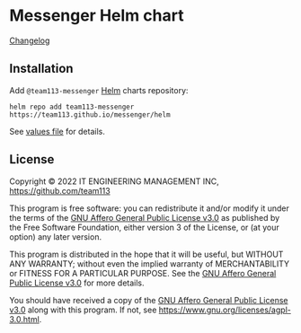Messenger Helm chart
====================

[Changelog](https://github.com/team113/messenger/blob/main/helm/messenger/CHANGELOG.md)




## Installation

Add `@team113-messenger` [Helm] charts repository:
```shell
helm repo add team113-messenger https://team113.github.io/messenger/helm
```

See [values file][values] for details.




## License

Copyright © 2022 IT ENGINEERING MANAGEMENT INC, <https://github.com/team113>

This program is free software: you can redistribute it and/or modify it under the terms of the [GNU Affero General Public License v3.0] as published by the Free Software Foundation, either version 3 of the License, or (at your option) any later version.

This program is distributed in the hope that it will be useful, but WITHOUT ANY WARRANTY; without even the implied warranty of MERCHANTABILITY or FITNESS FOR A PARTICULAR PURPOSE.  See the [GNU Affero General Public License v3.0] for more details.

You should have received a copy of the [GNU Affero General Public License v3.0] along with this program. If not, see <https://www.gnu.org/licenses/agpl-3.0.html>.




[GNU Affero General Public License v3.0]: https://github.com/team113/messenger/blob/main/helm/messenger/LICENSE
[Helm]: https://helm.sh
[values]: https://github.com/team113/messenger/blob/main/helm/messenger/values.yaml
